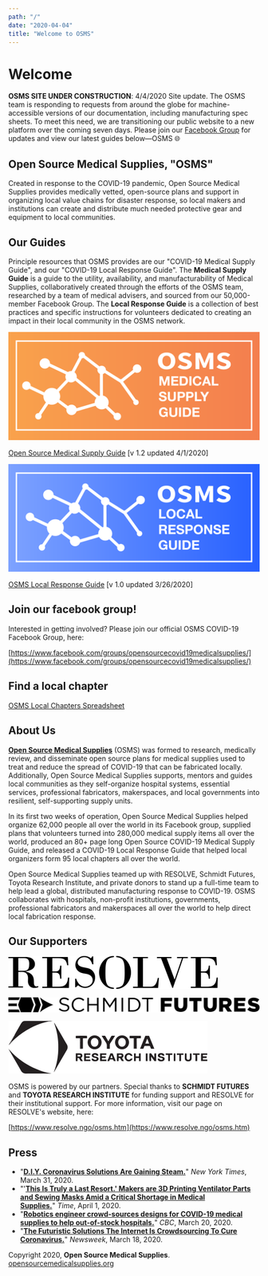 ```yaml
---
path: "/"
date: "2020-04-04"
title: "Welcome to OSMS"
---
```

# Welcome

**OSMS SITE UNDER CONSTRUCTION**: 4/4/2020 Site update. The OSMS team is responding to requests from around the globe for machine-accessible versions of our documentation, including manufacturing spec sheets. To meet this need, we are transitioning our public website to a new platform over the coming seven days. Please join our [Facebook Group](https://www.facebook.com/groups/opensourcecovid19medicalsupplies/) for updates and view our latest guides below—OSMS 🌐

## Open Source Medical Supplies, "OSMS"

Created in response to the COVID-19 pandemic, Open Source Medical Supplies provides medically vetted, open-source plans and support in organizing local value chains for disaster response, so local makers and institutions can create and distribute much needed protective gear and equipment to local communities.

## Our Guides

Principle resources that OSMS provides are our "COVID-19 Medical Supply Guide", and our "COVID-19 Local Response Guide". The **Medical Supply Guide** is a guide to the utility, availability, and manufacturability of Medical Supplies, collaboratively created through the efforts of the OSMS team, researched by a team of medical advisers, and sourced from our 50,000-member Facebook Group. The **Local Response Guide** is a collection of best practices and specific instructions for volunteers dedicated to creating an impact in their local community in the OSMS network. 

![Welcome/OSMS_-_square-10.png](Welcome/OSMS_-_square-10.png)

[Open Source Medical Supply Guide](https://docs.google.com/document/d/1-71FJTmI1Q1kjSDLP0EegMERjg_0kk_7UfaRE4r66Mg/edit?usp=sharing) [v 1.2 updated 4/1/2020]

![Welcome/OSMS_-_square-09.png](Welcome/OSMS_-_square-09.png)

[OSMS Local Response Guide](https://oscms.box.com/s/zh0aynd8hflxkfdaucs14ifs05z8d8dn) [v 1.0 updated 3/26/2020]

## Join our facebook group!

Interested in getting involved? Please join our official OSMS COVID-19 Facebook Group, here:

[https://www.facebook.com/groups/opensourcecovid19medicalsupplies/](https://www.facebook.com/groups/opensourcecovid19medicalsupplies/)

## Find a local chapter

[OSMS Local Chapters Spreadsheet](https://docs.google.com/spreadsheets/d/1JH5uL3WW6PwvwFRe4wqXkheK0-jcGYqaPmb9J3Dr6Ac/edit?usp=sharing)

## About Us

**[Open Source Medical Supplies](https://opensourcemedicalsupplies.org/)** (OSMS) was formed to research, medically review, and disseminate open source plans for medical supplies used to treat and reduce the spread of COVID-19 that can be fabricated locally. Additionally, Open Source Medical Supplies supports, mentors and guides local communities as they self-organize hospital systems, essential services, professional fabricators, makerspaces, and local governments into resilient, self-supporting supply units.

In its first two weeks of operation, Open Source Medical Supplies helped organize 62,000 people all over the world in its Facebook group, supplied plans that volunteers turned into 280,000 medical supply items all over the world, produced an 80+ page long Open Source COVID-19 Medical Supply Guide, and released a COVID-19 Local Response Guide that helped local organizers form 95 local chapters all over the world.

Open Source Medical Supplies teamed up with RESOLVE, Schmidt Futures, Toyota Research Institute, and private donors to stand up a full-time team to help lead a global, distributed manufacturing response to COVID-19. OSMS collaborates with hospitals, non-profit institutions, governments, professional fabricators and makerspaces all over the world to help direct local fabrication response.

## Our Supporters

![Welcome/partners_resolve.svg](Welcome/partners_resolve.svg)

![Welcome/partners_schmidt.svg](Welcome/partners_schmidt.svg)

![Welcome/partners_tri.svg](Welcome/partners_tri.svg)

OSMS is powered by our partners. Special thanks to **SCHMIDT FUTURES** and **TOYOTA RESEARCH INSTITUTE** for funding support and  RESOLVE for their institutional support. For more information, visit our page on RESOLVE's website, here:

[https://www.resolve.ngo/osms.htm](https://www.resolve.ngo/osms.htm)

## Press

- "**[D.I.Y. Coronavirus Solutions Are Gaining Steam.](https://www.nytimes.com/2020/03/31/science/coronavirus-masks-equipment-crowdsource.html?smid=fb-nytimes&smtyp=cur&fbclid=IwAR3Ewi5b7aSykbmldrGcp_ppp5VNfuVkX2XU5dEsWIwFdqgnfzn1_r3q6c4)**" *New York Times*, March 31, 2020.
- "'**[This Is Truly a Last Resort.' Makers are 3D Printing Ventilator Parts and Sewing Masks Amid a Critical Shortage in Medical Supplies.](https://time.com/5811091/makers-3d-printing-coronavirus/?utm_source=facebook.com&utm_medium=social&utm_campaign=social-share-article&utm_content=20200401&fbclid=IwAR2j5RayRscZSgsvIZHkZxetjtiAwWz7Yd7ctSjNqWQn7dvddTRLP3IBm6Y)**" *Time*, April 1, 2020.
- "**[Robotics engineer crowd-sources designs for COVID-19 medical supplies to help out-of-stock hospitals.](https://www.cbc.ca/radio/day6/futures-on-hold-3d-printed-medical-gear-rem-s-mike-mills-choir-choir-choir-the-story-of-purell-and-more-1.5502663/robotics-engineer-crowd-sources-designs-for-covid-19-medical-supplies-to-help-out-of-stock-hospitals-1.5502671)**" *CBC*, March 20, 2020.
- "**[The Futuristic Solutions The Internet Is Crowdsourcing To Cure Coronavirus.](https://www.newsweek.com/crowdsourcing-solutions-coronavirus-covid-19-facebook-1493075?fbclid=IwAR0zFFUr2BaWnJ4AxtIAgoLxxZ3rUWiqcPmMmptB5up3Sv_lhaj8LFD3E8o)**" *Newsweek*, March 18, 2020.

Copyright 2020, **Open Source Medical Supplies**. [opensourcemedicalsupplies.org](http://opensourcemedicalsupplies.org)